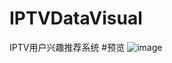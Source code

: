 # IPTVDataVisual
IPTV用户兴趣推荐系统
#预览
![image](https://github.com/ChinaUnicomRI/IPTVDataVisual/blob/master/index.png)

